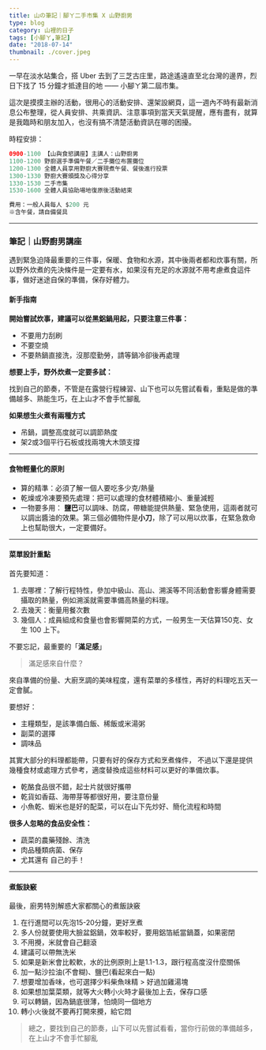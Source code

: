```yaml
---
title: 山の筆記｜腳ㄚ二手市集 X 山野廚男
type: blog
category: 山裡的日子
tags: [小腳ㄚ,筆記]
date: "2018-07-14"
thumbnail: ./cover.jpeg
---
```

一早在淡水站集合，搭 Uber 去到了三芝古庄里，路途遙遠直至北台灣的邊界，烈日下找了 15 分鐘才抵達目的地 —— 小腳ㄚ第二屆市集。

這次是摸摸主辦的活動，很用心的活動安排、還架設網頁，這一週內不時有最新消息公布整理，從人員安排、共乘資訊、注意事項到當天天氣提醒，應有盡有，就算是我臨時和朋友加入，也沒有搞不清楚活動資訊在哪的困擾。

時程安排：
```php
0900-1100 【山與食慾講座】主講人：山野廚男
1100-1200 野廚選手準備午餐／二手攤位布置攤位
1200-1300 全體人員享用野廚大賽現煮午餐、餐後進行投票
1300-1330 野廚大賽頒獎及心得分享
1330-1530 二手市集
1530-1600 全體人員協助場地復原後活動結束

費用：一般人員每人 $200 元 
※含午餐，請自備餐具
```

---

### 筆記｜山野廚男講座

遇到緊急迫降最重要的三件事，保暖、食物和水源，其中後兩者都和炊事有關，所以野外炊煮的先決條件是一定要有水，如果沒有充足的水源就不用考慮煮食這件事，做好迷途自保的準備，保存好體力。

#### 新手指南
**開始嘗試炊事，建議可以從黑鋁鍋用起，只要注意三件事：**
* 不要用力刮刷
* 不要空燒
* 不要熱鍋直接洗，沒那麼勤勞，請等鍋冷卻後再處理

**想要上手，野外炊煮一定要多試：**

找到自己的節奏，不管是在露營行程練習、山下也可以先嘗試看看，重點是做的準備越多、熟能生巧，在上山才不會手忙腳亂

**如果想生火煮有兩種方式**
* 吊鍋，調整高度就可以調節熱度
* 架2或3個平行石板或找兩塊大木頭支撐


---

#### 食物輕量化的原則

* 算的精準：必須了解一個人要吃多少克/熱量
* 乾燥或冷凍要預先處理：把可以處理的食材體積縮小、重量減輕
* 一物要多用：
**鹽巴**可以調味、防腐，帶糖能提供熱量、緊急使用，這兩者就可以調出醬油的效果。第三個必備物件是**小刀**，除了可以用以炊事，在緊急救命上也幫助很大，一定要備好。

---

#### 菜單設計重點

首先要知道：
1. 去哪裡：了解行程特性，參加中級山、高山、溯溪等不同活動會影響身體需要攝取的熱量，例如溯溪就需要準備高熱量的料理。
2. 去幾天：衡量用餐次數
3. 幾個人：成員組成和食量也會影響開菜的方式，一般男生一天估算150克、女生 100 上下。

不要忘記，最重要的「**滿足感**」

> 滿足感來自什麼？

來自準備的份量、大廚烹調的美味程度，還有菜單的多樣性，再好的料理吃五天一定會膩。

要想好：
* 主糧類型，是該準備白飯、稀飯或米湯粥
* 副菜的選擇
* 調味品

其實大部分的料理都能帶，只要有好的保存方式和烹煮條件，
不過以下還是提供幾種食材或處理方式參考，適度替換成這些材料可以更好的準備炊事。
* 乾酪食品很不錯，起士片就很好攜帶
* 乾貨如香菇、海帶芽等都很好用，要注意份量
* 小魚乾、蝦米也是好的配菜，可以在山下先炒好、簡化流程和時間

**很多人忽略的食品安全性：**
* 蔬菜的農藥殘餘、清洗
* 肉品種類病菌、保存
* 尤其還有 自己的手！

---

#### 煮飯訣竅

最後，廚男特別解惑大家都關心的煮飯訣竅

1. 在行進間可以先泡15-20分鐘，更好烹煮
2. 多人份就要使用大臉盆鋁鍋，效率較好，要用鋁箔紙當鍋蓋，如果密閉
3. 不用攪，米就會自己翻滾
4. 建議可以帶無洗米
5. 如果是新米會比較軟，水的比例原則上是1.1-1.3，跟行程高度沒什麼關係
6. 加一點沙拉油(不會糊)、鹽巴(看起來白一點)
7. 想要增加香味，也可選擇少料柴魚味精 > 好過加雞湯塊
8. 如果想加葉菜類，就等大火轉小火時才最後加上去，保存口感
9. 可以轉鍋，因為鍋底很薄，怕燒同一個地方
10. 轉小火後就不要再打開來攪，給它悶


> 總之，要找到自己的節奏，山下可以先嘗試看看，當你行前做的準備越多，在上山才不會手忙腳亂

</br>